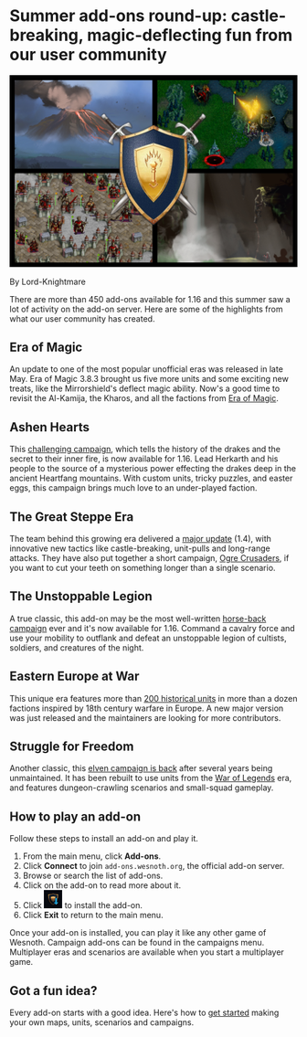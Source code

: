 #  Summer add-ons round-up: castle-breaking, magic-deflecting fun from our user community

![](./promo-image.png)

By Lord-Knightmare

There are more than 450 add-ons available for 1.16 and this summer saw a lot of activity on the add-on server. Here are some of the highlights from what our user community has created.

## Era of Magic

An update to one of the most popular unofficial eras was released in late May. Era of Magic 3.8.3 brought us five more units and some exciting new treats, like the Mirrorshield's deflect magic ability. Now's a good time to revisit the Al-Kamija, the Kharos, and all the factions from [Era of Magic](https://forums.wesnoth.org/viewtopic.php?t=20039).

## Ashen Hearts

This [challenging campaign](https://forums.wesnoth.org/viewtopic.php?t=44442), which tells the history of the drakes and the secret to their inner fire, is now available for 1.16. Lead Herkarth and his people to the source of a mysterious power effecting the drakes deep in the ancient Heartfang mountains. With custom units, tricky puzzles, and easter eggs, this campaign brings much love to an under-played faction.

## The Great Steppe Era

The team behind this growing era delivered a [major update](https://forums.wesnoth.org/viewtopic.php?p=674958#p674958) (1.4), with innovative new tactics like castle-breaking, unit-pulls and long-range attacks. They have also put together a short campaign, [Ogre Crusaders](https://forums.wesnoth.org/viewtopic.php?t=55391), if you want to cut your teeth on something longer than a single scenario.


## The Unstoppable Legion

A true classic, this add-on may be the most well-written [horse-back campaign](https://forums.wesnoth.org/viewtopic.php?t=55385) ever and it's now available for 1.16. Command a cavalry force and use your mobility to outflank and defeat an unstoppable legion of cultists, soldiers, and creatures of the night.

## Eastern Europe at War

This unique era features more than [200 historical units](https://forums.wesnoth.org/viewtopic.php?t=34418) in more than a dozen factions inspired by 18th century warfare in Europe. A new major version was just released and the maintainers are looking for more contributors.

## Struggle for Freedom

Another classic, this [elven campaign is back](https://forums.wesnoth.org/viewtopic.php?t=55264) after several years being unmaintained. It has been rebuilt to use units from the [War of Legends](https://forums.wesnoth.org/viewtopic.php?t=30087) era, and features dungeon-crawling scenarios and small-squad gameplay.

## How to play an add-on

Follow these steps to install an add-on and play it.

1. From the main menu, click **Add-ons**.
2. Click **Connect** to join `add-ons.wesnoth.org`, the official add-on server.
3. Browse or search the list of add-ons.
4. Click on the add-on to read more about it.
5. Click ![](../../../resources/addon-download-icon-small.png) to install the add-on.
6. Click **Exit** to return to the main menu.

Once your add-on is installed, you can play it like any other game of Wesnoth. Campaign add-ons can be found in the campaigns menu. Multiplayer eras and scenarios are available when you start a multiplayer game.

## Got a fun idea?

Every add-on starts with a good idea. Here's how to [get started](https://wiki.wesnoth.org/Create) making your own maps, units, scenarios and campaigns.